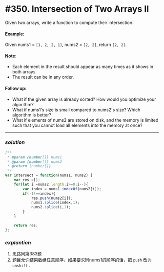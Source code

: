 # #350. Intersection of Two Arrays II
Given two arrays, write a function to compute their intersection.
#### Example:
Given nums1 = ```[1, 2, 2, 1]```, nums2 = ```[2, 2]```, return ```[2, 2]```.
#### Note:
- Each element in the result should appear as many times as it shows in both arrays.
- The result can be in any order.
#### Follow up:
- What if the given array is already sorted? How would you optimize your algorithm?
- What if nums1's size is small compared to nums2's size? Which algorithm is better?
- What if elements of nums2 are stored on disk, and the memory is limited such that you cannot load all elements into the memory at once?
<hr>  

### _*solution*_
```javascript
/**
 * @param {number[]} nums1
 * @param {number[]} nums2
 * @return {number[]}
 */
var intersect = function(nums1, nums2) {
    var res =[];
    for(let i =nums2.length;i>=0;i--){
        var index = nums1.indexOf(nums2[i]);
        if(-1!==index){
            res.push(nums2[i]);
            nums1.splice(index,1);
            nums2.splice(i,1);
        }
    }
    
    return res;
};
```

### _*explantion*_
1. 思路同第383题
2. 题目允许结果数组任意顺序，如果要求同nums1的顺序的话，把 ```push``` 改为 ```unshift``` .